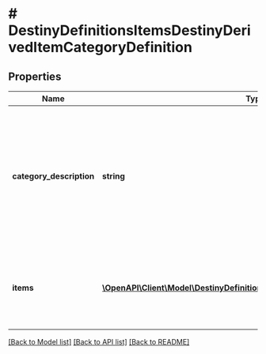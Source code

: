 # # DestinyDefinitionsItemsDestinyDerivedItemCategoryDefinition

## Properties

Name | Type | Description | Notes
------------ | ------------- | ------------- | -------------
**category_description** | **string** | The localized string for the category title. This will be something describing the items you can get as a group, or your likelihood/the quantity you&#39;ll get. | [optional]
**items** | [**\OpenAPI\Client\Model\DestinyDefinitionsItemsDestinyDerivedItemDefinition[]**](DestinyDefinitionsItemsDestinyDerivedItemDefinition.md) | This is the list of all of the items for this category and the basic properties we&#39;ll know about them. | [optional]

[[Back to Model list]](../../README.md#models) [[Back to API list]](../../README.md#endpoints) [[Back to README]](../../README.md)
